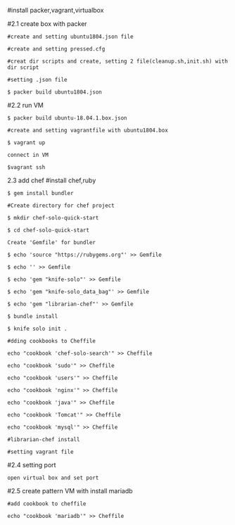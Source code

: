#install packer,vagrant,virtualbox

#2.1 create box with packer

	#create and setting ubuntu1804.json file

	#create and setting pressed.cfg
	
	#creat dir scripts and create, setting 2 file(cleanup.sh,init.sh) with dir script
	
	#setting .json file
	
	$ packer build ubuntu1804.json

#2.2 run VM

	$ packer build ubuntu-18.04.1.box.json
	
	#create and setting vagrantfile with ubuntu1804.box
	
	$ vagrant up
	
	connect in VM
	
	$vagrant ssh

2.3 add chef 
	#install chef,ruby
	
	$ gem install bundler
	
	#Create directory for chef project
	
	$ mkdir chef-solo-quick-start
	
	$ cd chef-solo-quick-start
	
	Create 'Gemfile' for bundler
	
	$ echo 'source "https://rubygems.org"' >> Gemfile
	
	$ echo '' >> Gemfile
	
	$ echo 'gem "knife-solo"' >> Gemfile
	
	$ echo 'gem "knife-solo_data_bag"' >> Gemfile
	
	$ echo 'gem "librarian-chef"' >> Gemfile
	
	$ bundle install
	
	$ knife solo init .
	
	#dding cookbooks to Cheffile
	
	echo "cookbook 'chef-solo-search'" >> Cheffile
	
	echo "cookbook 'sudo'" >> Cheffile
	
	echo "cookbook 'users'" >> Cheffile
	
	echo "cookbook 'nginx'" >> Cheffile
	
	echo "cookbook 'java'" >> Cheffile
	
	echo "cookbook 'Tomcat'" >> Cheffile
	
	echo "cookbook 'mysql'" >> Cheffile
	
	#librarian-chef install
	
	#setting vagrant file

#2.4 setting port

	open virtual box and set port

#2.5 create pattern VM with install mariadb

	#add cookbook to cheffile
	
	echo "cookbook 'mariadb'" >> Cheffile
